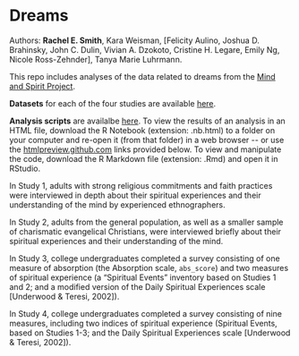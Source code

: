 # Dreams

Authors: **Rachel E. Smith**, Kara Weisman, [Felicity Aulino, Joshua D. Brahinsky, John C. Dulin, Vivian A. Dzokoto, Cristine H. Legare, Emily Ng, Nicole Ross-Zehnder], Tanya Marie Luhrmann.

This repo includes analyses of the data related to dreams from the [Mind and Spirit Project](https://themindandspiritproject.stanford.edu/#Home).

**Datasets** for each of the four studies are available [here](https://github.com/kgweisman/dreams_mind_spirit/tree/master/data).

**Analysis scripts** are availalbe [here](https://github.com/kgweisman/dreams_mind_spirit/tree/master/analyses). To view the results of an analysis in an HTML file, download the R Notebook (extension: .nb.html) to a folder on your computer and re-open it (from that folder) in a web browser -- or use the [htmlpreview.github.com](htmlpreview.github.com) links provided below. To view and manipulate the code, download the R Markdown file (extension: .Rmd) and open it in RStudio.

In Study 1, adults with strong religious commitments and faith practices were interviewed in depth about their spiritual experiences and their understanding of the mind by experienced ethnographers.

In Study 2, adults from the general population, as well as a smaller sample of charismatic evangelical Christians, were interviewed briefly about their spiritual experiences and their understanding of the mind. 

In Study 3, college undergraduates completed a survey consisting of one measure of absorption (the Absorption scale, `abs_score`) and two measures of spiritual experience (a “Spiritual Events” inventory based on Studies 1 and 2; and a modified version of the Daily Spiritual Experiences scale [Underwood & Teresi, 2002]).

In Study 4, college undergraduates completed a survey consisting of nine measures, including two indices of spiritual experience (Spiritual Events, based on Studies 1-3; and the Daily Spiritual Experiences scale [Underwood & Teresi, 2002]).


